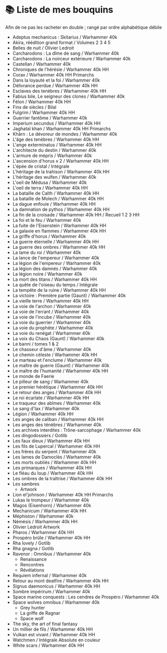 # 📚 Liste de mes bouquins

Afin de ne pas les racheter en double ; rangé par ordre alphabétique débile

- Adeptus mechanicus : Skitarius / Warhammer 40k
- Akira, réédition grand format / Volumes 2 3 4 5
- Belles de nuit / Olivier Ledroit
- Carcharodons : La dîme de sang / Warhammer 40k
- Carcharodons : La noirceur extérieure / Warhammer 40k
- Castellan / Warhammer 40k
- Chroniques de l'hérésie / Warhammer 40k HH
- Corax / Warhammer 40k HH Primarchs
- Dans la loyauté et la foi / Warhammer 40k
- Délivrance perdue / Warhammer 40k HH
- Esclaves des tenèbres / Warhammer 40k HH
- Fabius bile, Le seigneur des clones / Warhammer 40k
- Félon / Warhammer 40k HH
- Fins de siècles / Bilal
- Fulgrim / Warhammer 40k HH
- Guerrier fantôme / Warhammer 40k
- Imperium secundus / Warhammer 40k HH
- Jaghataï khan / Warhammer 40k HH Primarchs
- Khârn : Le dévoreur de mondes / Warhammer 40k
- L'âge des tenèbres / Warhammer 40k HH
- L'ange exterminatus / Warhammer 40k HH
- L'architecte du destin / Warhammer 40k
- L'armure de mépris / Warhammer 40k
- L'ascension d'horus x 2 / Warhammer 40k HH
- L'épée de cristal / Intégrale
- L'héritage de la trahison / Warhammer 40k HH
- L'héritage des wulfen / Warhammer 40k
- L'oeil de Médusa / Warhammer 40k
- L'oeil de terra / Warhammer 40k HH
- La bataille de Calth / Warhammer 40k HH
- La bataille de Molech / Warhammer 40k HH
- La dague enfouie / Warhammer 40k HH
- La damnation de pythos / Warhammer 40k HH
- La fin de la croisade / Warhammer 40k HH / Recueil 1 2 3 HH
- La foi et le feu / Warhammer 40k
- La fuite de l'Eisenstein / Warhammer 40k HH
- La galaxie en flammes / Warhammer 40k HH
- La griffe d'horus / Warhammer 40k
- La guerre éternelle / Warhammer 40k HH
- La guerre des ombres / Warhammer 40k HH
- La lame du roi / Warhammer 40k
- La lance de l'empereur / Warhammer 40k
- La légion de l'empereur / Warhammer 40k
- La légion des damnés / Warhammer 40k
- La légion noire / Warhammer 40k
- La mort des titans / Warhammer 40k HH
- La quête de l'oiseau du temps / Intégrale
- La tempête de la ruine / Warhammer 40k HH
- La victoire : Première partie (Gaunt) / Warhammer 40k
- La vieille terre / Warhammer 40k HH
- La voie de l'archon / Warhammer 40k
- La voie de l'errant / Warhammer 40k
- La voie de l'incube / Warhammer 40k
- La voie du guerrier / Warhammer 40k
- La voie du prophète / Warhammer 40k
- La voie du renégat / Warhammer 40k
- La voix du Chaos (Gaunt) / Warhammer 40k
- Le banni / tomes 1 & 2
- Le chasseur d'âme / Warhammer 40k
- Le chemin céleste / Warhammer 40k HH
- Le marteau et l'enclume / Warhammer 40k
- Le maître de guerre (Gaunt) / Warhammer 40k
- Le maître de l'humanité / Warhammer 40k HH
- Le monde de Faerie
- Le pilleur de sang / Warhammer 40k
- Le premier hérétique / Warhammer 40k HH
- Le retour des anges / Warhammer 40k HH
- Le roi écarlate / Warhammer 40k HH
- Le traqueur des abîmes / Warhammer 40k
- Le sang d'Iax / Warhammer 40k
- Légion / Warhammer 40k HH
- Les anges de caliban / Warhammer 40k HH
- Les anges des ténèbres / Warhammer 40k
- Les archives interdites : Trône-sarcophage / Warhammer 40k
- Les dingodossiers / Gotlib
- Les faux dieux / Warhammer 40k HH
- Les fils de Lupercal / Warhammer 40k HH
- Les frères du serpent / Warhammer 40k
- Les lames de Damoclès / Warhammer 40k
- Les morts oubliés / Warhammer 40k HH
- Les primarques / Warhammer 40k HH
- Le fléau du loup / Warhammer 40k HH
- Les ombres de la traîtrise / Warhammer 40k HH
- Les sambres
  - Artwork
- Lion el'johnson / Warhammer 40k HH Primarchs
- Lukas le trompeur / Warhammer 40k
- Magos (Eisenhorn) / Warhammer 40k
- Mechanicum / Warhammer 40k HH
- Méphiston / Warhammer 40k
- Némésis / Warhammer 40k HH
- Olivier Ledroit Artwork
- Pharos / Warhammer 40k HH
- Prospéro brûle / Warhammer 40k HH
- Rha lovely / Gotlib
- Rha gnagna / Gotlib
- Ravenor : Omnibus / Warhammer 40k
  - Renaissance
  - Rencontres
  - Révélations
- Requiem infernal / Warhammer 40k
- Retour au mont deatfire / Warhammer 40k HH
- Signus daemonicus / Warhammer 40k HH
- Sombre impérirum / Warhammer 40k
- Space marine conquests : Les cendres de Prospéro / Warhammer 40k
- Space wolves omnibus / Warhammer 40k
  - Grey hunter
  - La griffe de Ragnar
  - Space wolf
- The sky, the art of final fantasy
- Un millier de fils / Warhammer 40k HH
- Vulkan est vivant / Warhammer 40k HH
- Watchmen / Intégrale Absolute en couleur
- White scars / Warhammer 40k HH
